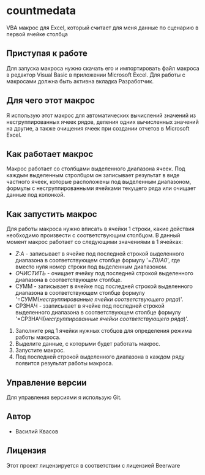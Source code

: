 # countmedata
VBA макрос для Excel, который считает для меня данные по сценарию в первой ячейке столбца

## Приступая к работе
Для запуска макроса нужно скачать его и импортировать файл макроса в редактор Visual Basic в приложении Microsoft Excel. Для работы с макросами должна быть активна вкладка Разработчик.

## Для чего этот макрос
Я использую этот макрос для автоматических вычислений значений из несгруппированных ячеек рядов, деления одних вычисленных значений на другие, а также очищения ячеек при создании отчетов в Microsoft Excel.

## Как работает макрос
Макрос работает со столбцами выделенного диапазона ячеек. Под каждым выделенным стролбцом он записывает результат в виде частного ячеек, которые расположены под выделенным диапазоном, формулы с несгруппированными ячейками текущего ряда или очищает данные под колонкой.

## Как запустить макрос
Для работы макроса нужно вписать в ячейки 1 строки, какие действия необходимо произвести с соответствующим столбцом. В данный момент макрос работает со следующими значениями в 1 ячейках:
+ *Z:A* - записывает в ячейке под последней строкой выделенного диапазона в соответствующем столбце формулу '=$Z$*0*/$A$*0*', где вместо нуля номер строки под выделенным диапазоном.
+ *ОЧИСТИТЬ* - очищает ячейку под последней строкой выделенного диапазона в соответствующем столбце.
+ СУММ - записывает в ячейке под последней строкой выделенного диапазона в соответствующем столбце формулу '=СУММ(*несгруппированные ячейки соответствующего ряда*)'.
+ СРЗНАЧ - ззаписывает в ячейке под последней строкой выделенного диапазона в соответствующем столбце формулу '=СРЗНАЧ(*несгруппированные ячейки соответствующего ряда*)'.

1. Заполните ряд 1 ячейки нужных стобцов для определения режима работы макроса.
2. Выделите данные, с которыми будет работать макрос.
3. Запустите макрос.
4. Под последней строкой выделенного диапазона в каждом ряду появится результат работы макроса.

## Управление версии
Для управления версиями я использую Git.

## Автор
+ Василий Квасов

## Лицензия
Этот проект лицензируется в соответствии с лицензией Beerware
